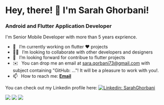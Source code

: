 <h1> Hey, there! 👋 I'm Sarah Ghorbani</a>!</h1>
<h3>Android and Flutter Application Developer </h3>
 I'm Senior Mobile Developer with more than 5 years exprience.

<!-- <br/> -->
- 🔭 &ensp;I’m currently working on flutter ❤️ projects
- 🙋‍♂️ &ensp;I’m looking to collaborate with other developers and designers
- 🤝 &ensp;I’m looking forward for contribue to flutter projects 
- ✉️  &ensp;You can drop me an email at sara.qorbani73@gmail.com with subject containing "GitHub: ..."! It will be a pleasure to work with you!.
- 📫 &ensp;How to reach me: [**Email**](mailto:sara.qorbani73@gmail.com)

 You can check out my Linkedin profile here: [![Linkedin: SarahGhorbani](https://img.shields.io/badge/-CONNECT_WITH_ME-blue?style=social&logo=Linkedin)](https://www.linkedin.com/in/saraghorbani/)
<!-- [![StackOverflow: SarahGhorbani](https://img.shields.io/badge/Stack_Overflow-FE7A16?style=for-the-badge&logo=stack-overflow&logoColor=white)](https://stackoverflow.com/users/9620273/sara-ghorbani) -->

<!-- <br/> -->

<!-- [![Anurag's GitHub stats](https://github-readme-stats.vercel.app/api?username=SarahGhorbani&show_icons=true&theme=tokyonight)](https://github.com/SarahGhorbani/)&ensp;
[![Top Langs](https://github-readme-stats.vercel.app/api/top-langs/?username=SarahGhorbani&theme=tokyonight&layout=compact)](https://github.com/anuraghazra/github-readme-stats) -->


<!--  <img alt="github contribution snake animation" src="https://github.com/SarahGhorbani/blob/output/github-contribution-grid-snake.svg"> -->

<img src="https://img.shields.io/badge/Dart-0175C2?style=for-the-badge&logo=dart&logoColor=white" /> <img src="https://img.shields.io/badge/Kotlin-0095D5?style=for-the-badge&logo=kotlin&logoColor=white" /> <img src="https://img.shields.io/badge/Java-ED8B00?style=for-the-badge&logo=java&logoColor=white" /> 

<!--<img src="https://img.shields.io/badge/Ruby-CC342D?style=for-the-badge&logo=ruby&logoColor=white" /> <img src="https://img.shields.io/badge/Swift-FA7343?style=for-the-badge&logo=swift&logoColor=white" /> <img src="https://img.shields.io/badge/C%23-239120?style=for-the-badge&logo=c-sharp&logoColor=white" /> <img src="https://img.shields.io/badge/Elixir-4B275F?style=for-the-badge&logo=elixir&logoColor=white" /> -->

<a href="https://www.coffeebede.com/saraghorbani"><img align="center" style="width:150px;margin-left:1000px" src="https://coffeebede.ir/DashboardTemplateV2/app-assets/images/banner/default-yellow.svg" /></a>

